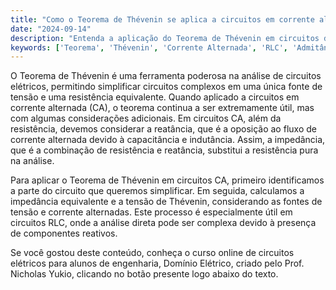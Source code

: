 ```yaml
---
title: "Como o Teorema de Thévenin se aplica a circuitos em corrente alternada?"
date: "2024-09-14"
description: "Entenda a aplicação do Teorema de Thévenin em circuitos de corrente alternada e sua importância na análise de circuitos RLC."
keywords: ['Teorema', 'Thévenin', 'Corrente Alternada', 'RLC', 'Admitância']
---
```


O Teorema de Thévenin é uma ferramenta poderosa na análise de circuitos elétricos, permitindo simplificar circuitos complexos em uma única fonte de tensão e uma resistência equivalente. Quando aplicado a circuitos em corrente alternada (CA), o teorema continua a ser extremamente útil, mas com algumas considerações adicionais. Em circuitos CA, além da resistência, devemos considerar a reatância, que é a oposição ao fluxo de corrente alternada devido à capacitância e indutância. Assim, a impedância, que é a combinação de resistência e reatância, substitui a resistência pura na análise.

Para aplicar o Teorema de Thévenin em circuitos CA, primeiro identificamos a parte do circuito que queremos simplificar. Em seguida, calculamos a impedância equivalente e a tensão de Thévenin, considerando as fontes de tensão e corrente alternadas. Este processo é especialmente útil em circuitos RLC, onde a análise direta pode ser complexa devido à presença de componentes reativos.

Se você gostou deste conteúdo, conheça o curso online de circuitos elétricos para alunos de engenharia, Domínio Elétrico, criado pelo Prof. Nicholas Yukio, clicando no botão presente logo abaixo do texto.